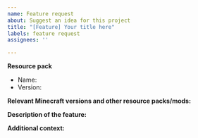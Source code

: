 ```yaml
---
name: Feature request
about: Suggest an idea for this project
title: "[Feature] Your title here"
labels: feature request
assignees: ''

---
```


<!-- Please enter which resource pack this bug relates to. -->
**Resource pack**
- Name: 
- Version: 

**Relevant Minecraft versions and other resource packs/mods:**
<!-- If your feature request is related to specific Minecraft versions or other resource packs or mods, please mention them here. Please also shortly explain what the Minecraft versions or other projects do if relevant to the feature request. -->

**Description of the feature:**
<!-- Please describe the feature you would like to be added. It is often clearest if you describe the current behavior and the expected behavior with the feature. -->


**Additional context:**
<!-- Please share any other context or screenshots about the feature request here. -->
